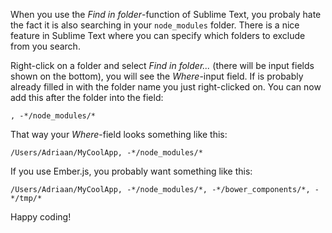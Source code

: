 ---
---

When you use the *Find in folder*-function of Sublime Text, you probaly hate the fact it is also searching in your `node_modules` folder. There is a nice feature in Sublime Text where you can specify which folders to exclude from you search.

Right-click on a folder and select *Find in folder...* (there will be input fields shown on the bottom), you will see the *Where*-input field. If is probably already filled in with the folder name you just right-clicked on. You can now add this after the folder into the field:

```
, -*/node_modules/*
```

That way your *Where*-field looks something like this:

```
/Users/Adriaan/MyCoolApp, -*/node_modules/*
```

If you use Ember.js, you probably want something like this:

```
/Users/Adriaan/MyCoolApp, -*/node_modules/*, -*/bower_components/*, -*/tmp/*
```

Happy coding!
